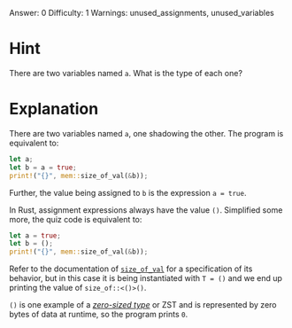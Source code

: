 Answer: 0
Difficulty: 1
Warnings: unused_assignments, unused_variables

# Hint

There are two variables named `a`. What is the type of each one?

# Explanation

There are two variables named `a`, one shadowing the other. The program is
equivalent to:

```rust
let a;
let b = a = true;
print!("{}", mem::size_of_val(&b));
```

Further, the value being assigned to `b` is the expression `a = true`.

In Rust, assignment expressions always have the value `()`. Simplified some
more, the quiz code is equivalent to:

```rust
let a = true;
let b = ();
print!("{}", mem::size_of_val(&b));
```

Refer to the documentation of [`size_of_val`] for a specification of its
behavior, but in this case it is being instantiated with `T = ()` and we end up
printing the value of `size_of::<()>()`.

[`size_of_val`]: https://doc.rust-lang.org/std/mem/fn.size_of_val.html

`()` is one example of a [*zero-sized type*][zst] or ZST and is represented by
zero bytes of data at runtime, so the program prints `0`.

[zst]: https://doc.rust-lang.org/nomicon/exotic-sizes.html#zero-sized-types-zsts
